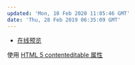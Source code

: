 ```yaml
---
updated: 'Mon, 10 Feb 2020 11:05:46 GMT'
date: 'Thu, 28 Feb 2019 06:35:09 GMT'
---
```


-   [在线预览](https://jsfiddle.net/1010543618/6zu1gush/)

使用 [HTML 5 contenteditable 属性](http://www.w3school.com.cn/html5/att_global_contenteditable.asp)
